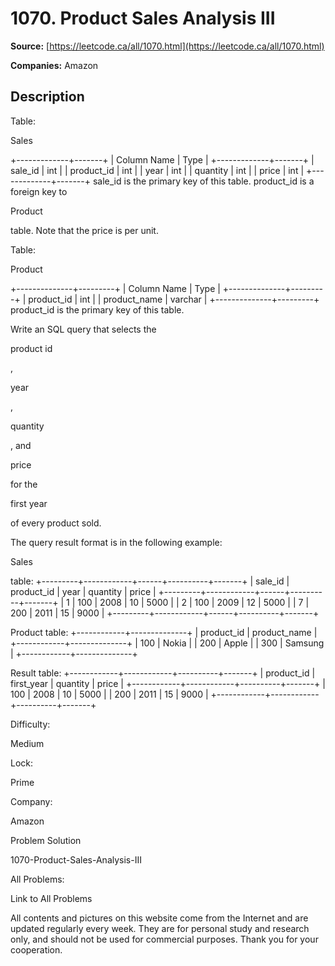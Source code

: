 # 1070. Product Sales Analysis III

**Source:** [https://leetcode.ca/all/1070.html](https://leetcode.ca/all/1070.html)

**Companies:** Amazon

## Description

Table:

Sales

+-------------+-------+
| Column Name | Type  |
+-------------+-------+
| sale_id     | int   |
| product_id  | int   |
| year        | int   |
| quantity    | int   |
| price       | int   |
+-------------+-------+
sale_id is the primary key of this table.
product_id is a foreign key to

Product

table.
Note that the price is per unit.

Table:

Product

+--------------+---------+
| Column Name  | Type    |
+--------------+---------+
| product_id   | int     |
| product_name | varchar |
+--------------+---------+
product_id is the primary key of this table.

Write an SQL query that selects the

product id

,

year

,

quantity

, and

price

for the

first year

of every product sold.

The query result format is in the following example:

Sales

table:
+---------+------------+------+----------+-------+
| sale_id | product_id | year | quantity | price |
+---------+------------+------+----------+-------+
| 1       | 100        | 2008 | 10       | 5000  |
| 2       | 100        | 2009 | 12       | 5000  |
| 7       | 200        | 2011 | 15       | 9000  |
+---------+------------+------+----------+-------+

Product table:
+------------+--------------+
| product_id | product_name |
+------------+--------------+
| 100        | Nokia        |
| 200        | Apple        |
| 300        | Samsung      |
+------------+--------------+

Result table:
+------------+------------+----------+-------+
| product_id | first_year | quantity | price |
+------------+------------+----------+-------+
| 100        | 2008       | 10       | 5000  |
| 200        | 2011       | 15       | 9000  |
+------------+------------+----------+-------+

Difficulty:

Medium

Lock:

Prime

Company:

Amazon

Problem Solution

1070-Product-Sales-Analysis-III

All Problems:

Link to All Problems

All contents and pictures on this website come from the Internet and are updated regularly every week. They are for personal study and research only, and should not be used for commercial purposes. Thank you for your cooperation.

